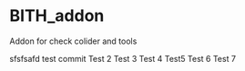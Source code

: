 # BITH_addon
Addon for check colider and tools 

sfsfsafd
test commit
Test 2
Test 3
Test 4
Test5
Test 6
Test 7